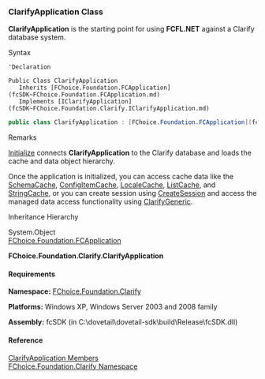 ﻿### ClarifyApplication Class

**ClarifyApplication** is the starting point for using **FCFL.NET** against a Clarify database system.

Syntax

```vbnet
'Declaration

Public Class ClarifyApplication 
   Inherits [FChoice.Foundation.FCApplication](fcSDK~FChoice.Foundation.FCApplication.md)
   Implements [IClarifyApplication](fcSDK~FChoice.Foundation.Clarify.IClarifyApplication.md) 
```

```csharp
public class ClarifyApplication : [FChoice.Foundation.FCApplication](fcSDK~FChoice.Foundation.FCApplication.md), [IClarifyApplication](fcSDK~FChoice.Foundation.Clarify.IClarifyApplication.md)  
```

Remarks

[Initialize](fcSDK~FChoice.Foundation.Clarify.ClarifyApplication~Initialize.md) connects **ClarifyApplication** to the Clarify database and loads the cache and data object hierarchy.

Once the application is initialized, you can access cache data like the [SchemaCache](fcSDK~FChoice.Foundation.Clarify.ClarifyApplication~SchemaCache.md), [ConfigItemCache](fcSDK~FChoice.Foundation.Clarify.ClarifyApplication~ConfigItemCache.md), [LocaleCache](fcSDK~FChoice.Foundation.Clarify.ClarifyApplication~LocaleCache.md), [ListCache](fcSDK~FChoice.Foundation.Clarify.ClarifyApplication~ListCache.md), and [StringCache](fcSDK~FChoice.Foundation.Clarify.ClarifyApplication~StringCache.md), or you can create session using [CreateSession](fcSDK~FChoice.Foundation.Clarify.ClarifyApplication~CreateSession.md) and access the managed data access functionality using [ClarifyGeneric](fcSDK~FChoice.Foundation.Clarify.ClarifyGeneric.md).

Inheritance Hierarchy

System.Object  
[FChoice.Foundation.FCApplication](fcSDK~FChoice.Foundation.FCApplication.md)  

**FChoice.Foundation.Clarify.ClarifyApplication**  

#### Requirements

**Namespace:** [FChoice.Foundation.Clarify](fcSDK~FChoice.Foundation.Clarify_namespace.md)

**Platforms:** Windows XP, Windows Server 2003 and 2008 family

**Assembly:** fcSDK (in C:\\dovetail\\dovetail-sdk\\build\\Release\\fcSDK.dll)

#### Reference

[ClarifyApplication Members](fcSDK~FChoice.Foundation.Clarify.ClarifyApplication_members.md)  
[FChoice.Foundation.Clarify Namespace](fcSDK~FChoice.Foundation.Clarify_namespace.md)